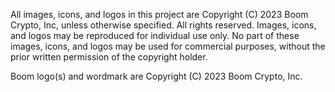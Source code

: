 All images, icons, and logos in this project are Copyright (C) 2023 Boom Crypto, Inc, unless otherwise specified. All rights reserved.
Images, icons, and logos may be reproduced for individual use only. No part of these images, icons, and logos may be used for commercial purposes, without the prior written permission of the copyright holder.

Boom logo(s) and wordmark are Copyright (C) 2023 Boom Crypto, Inc.
